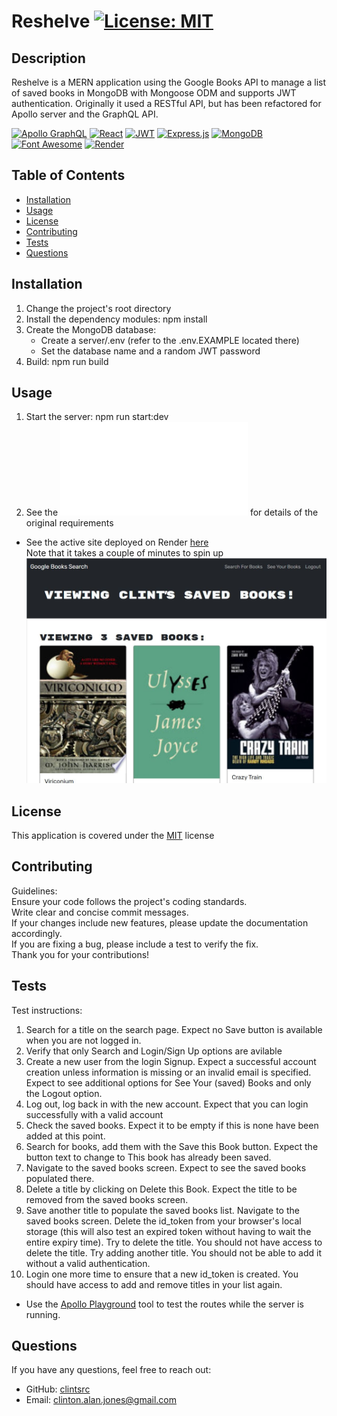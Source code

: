 
# Reshelve [![License: MIT](https://img.shields.io/badge/License-MIT-yellow.svg)](https://opensource.org/licenses/MIT)

## Description

Reshelve is a MERN application using the Google Books API to manage a list of saved books in MongoDB with Mongoose ODM and supports JWT authentication. Originally it used a RESTful API, but has been refactored for Apollo server and the GraphQL API.

[![Apollo GraphQL](https://img.shields.io/badge/Apollo%20GraphQL-311C87?&style=for-the-badge&logo=Apollo%20GraphQL&logoColor=white)](https://www.apollographql.com/) 
[![React](https://img.shields.io/badge/React-20232A?style=for-the-badge&logo=react&logoColor=61DAFB)](https://react.dev/) 
[![JWT](https://img.shields.io/badge/JWT-000000?style=for-the-badge&logo=JSON%20web%20tokens&logoColor=white)](https://www.npmjs.com/package/jsonwebtoken) 
[![Express.js](https://img.shields.io/badge/Express%20js-000000?style=for-the-badge&logo=express&logoColor=white)](https://expressjs.com/) 
[![MongoDB](https://img.shields.io/badge/MongoDB-4EA94B?style=for-the-badge&logo=mongodb&logoColor=white)](https://www.mongodb.com/) 
[![Font Awesome](https://img.shields.io/badge/Font_Awesome-339AF0?style=for-the-badge&logo=fontawesome&logoColor=white)](https://fontawesome.com/) [![Render](https://img.shields.io/badge/Render-CI/CD-blue)](https://dashboard.render.com/) 

## Table of Contents

- [Installation](#installation)
- [Usage](#usage)
- [License](#license)
- [Contributing](#contributing)
- [Tests](#tests)
- [Questions](#questions)


## Installation

1. Change the project's root directory  
1. Install the dependency modules: npm install  
1. Create the MongoDB database:
   - Create a server/.env (refer to the .env.EXAMPLE located there)
   - Set the database name and a random JWT password
1. Build: npm run build  

## Usage

1. Start the server: npm run start:dev  
1. See the ![spec](client/assets/docs/spec.md) for details of the original requirements  
* See the active site deployed on Render [here](https://reshelve.onrender.com/)  
Note that it takes a couple of minutes to spin up  
![Reshelve screenshot](client/assets/images/screenshot.jpg)

## License

This application is covered under the [MIT](https://opensource.org/licenses/MIT) license

## Contributing

Guidelines:  
Ensure your code follows the project's coding standards.  
Write clear and concise commit messages.  
If your changes include new features, please update the documentation accordingly.  
If you are fixing a bug, please include a test to verify the fix.  
Thank you for your contributions!

## Tests

Test instructions:  
1. Search for a title on the search page. Expect no Save button is available when you are not logged in.  
1. Verify that only Search and Login/Sign Up options are avilable  
1. Create a new user from the login Signup. Expect a successful account creation unless information is missing or an invalid email is specified.  Expect to see additional options for See Your (saved) Books and only the Logout option.  
1. Log out, log back in with the new account. Expect that you can login successfully with a valid account  
1. Check the saved books. Expect it to be empty if this is none have been added at this point.  
1. Search for books, add them with the Save this Book button. Expect the button text to change to This book has already been saved.  
1. Navigate to the saved books screen. Expect to see the saved books populated there.  
1. Delete a title by clicking on Delete this Book. Expect the title to be removed from the saved books screen.  
1. Save another title to populate the saved books list. Navigate to the saved books screen. Delete the id_token from your browser's local storage (this will also test an expired token without having to wait the entire expiry time). Try to delete the title. You should not have access to delete the title. Try adding another title. You should not be able to add it without a valid authentication.  
1. Login one more time to ensure that a new id_token is created. You should have access to add and remove titles in your list again.  
* Use the [Apollo Playground](http://localhost:3001/graphql) tool to test the routes while the server is running.  

## Questions

If you have any questions, feel free to reach out: 
- GitHub: [clintsrc](https://github.com/clintsrc)  
- Email: clinton.alan.jones@gmail.com

